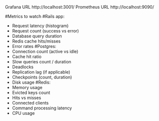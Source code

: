 Grafana URL http://localhost:3001/
Prometheus URL http://localhost:9090/

#Metrics to watch
#Rails app:
- Request latency (histogram)
- Request count (success vs error)
- Database query duration
- Redis cache hits/misses
- Error rates
#Postgres:
- Connection count (active vs idle)
- Cache hit ratio
- Slow queries count / duration
- Deadlocks
- Replication lag (if applicable)
- Checkpoints (count, duration)
- Disk usage
#Redis:
- Memory usage
- Evicted keys count
- Hits vs misses
- Connected clients
- Command processing latency
- CPU usage
